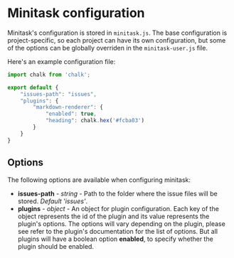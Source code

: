 # Minitask configuration

Minitask's configuration is stored in `minitask.js`. The base configuration is 
project-specific, so each project can have its own configuration, but some of the
options can be globally overriden in the `minitask-user.js` file.

Here's an example configuration file:

```javascript
import chalk from 'chalk';

export default {
    "issues-path": "issues",
    "plugins": {
        "markdown-renderer": {
            "enabled": true,
            "heading": chalk.hex('#fcba03')
        }
    }
}
```

## Options

The following options are available when configuring minitask:

* **issues-path** - *string* - Path to the folder where the issue files will be stored. *Default 'issues'*.
* **plugins** - *object* - An object for plugin configuration. Each key of the object represents the id of the plugin and its value represents the plugin's options. The options will vary depending on the plugin, please see refer to the plugin's documentation for the list of options. But all plugins will have a boolean option **enabled**, to specify whether the plugin should be enabled.